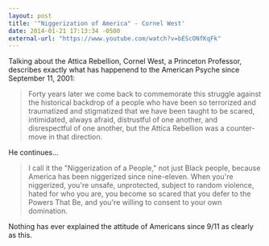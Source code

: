 ```yaml
---
layout: post
title: '"Niggerization of America" - Cornel West'
date: 2014-01-21 17:13:34 -0500
external-url: "https://www.youtube.com/watch?v=bEScONfKqFk"
---
```


Talking about the Attica Rebellion, Cornel West, a Princeton Professor,
describes exactly what has happenend to the American Psyche since September 11,
2001:

> Forty years later we come back to commemorate this struggle against the
> historical backdrop of a people who have been so terrorized and traumatized
> and stigmatized that we have been taught to be scared, intimidated, always
> afraid, distrustful of one another, and disrespectful of one another, but the
> Attica Rebellion was a counter-move in that direction.

He continues...

> I call it the "Niggerization of a People," not just Black people, because
> America has been niggerized since nine-eleven. When you're niggerized, you're
> unsafe, unprotected, subject to random violence, hated for who you are, you
> become so scared that you defer to the Powers That Be, and you're willing to
> consent to your own domination.

Nothing has ever explained the attitude of Americans since 9/11 as clearly as
this.
